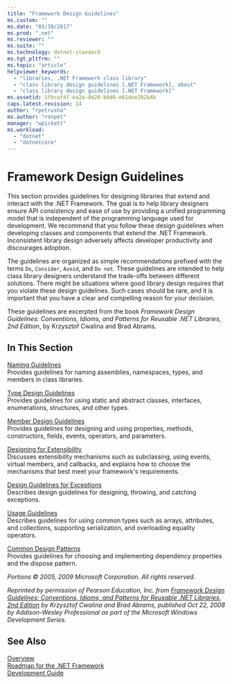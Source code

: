 ```yaml
---
title: "Framework Design Guidelines"
ms.custom: ""
ms.date: "03/30/2017"
ms.prod: ".net"
ms.reviewer: ""
ms.suite: ""
ms.technology: dotnet-standard
ms.tgt_pltfrm: ""
ms.topic: "article"
helpviewer_keywords: 
  - "libraries, .NET Framework class library"
  - "class library design guidelines [.NET Framework], about"
  - "class library design guidelines [.NET Framework]"
ms.assetid: 5fbcaf4f-ea2a-4d20-b0d6-e61dee202b4b
caps.latest.revision: 14
author: "rpetrusha"
ms.author: "ronpet"
manager: "wpickett"
ms.workload: 
  - "dotnet"
  - "dotnetcore"
---
```

# Framework Design Guidelines
This section provides guidelines for designing libraries that extend and interact with the .NET Framework. The goal is to help library designers ensure API consistency and ease of use by providing a unified programming model that is independent of the programming language used for development. We recommend that you follow these design guidelines when developing classes and components that extend the .NET Framework. Inconsistent library design adversely affects developer productivity and discourages adoption.  
  
 The guidelines are organized as simple recommendations prefixed with the terms `Do`, `Consider`, `Avoid`, and `Do not`. These guidelines are intended to help class library designers understand the trade-offs between different solutions. There might be situations where good library design requires that you violate these design guidelines. Such cases should be rare, and it is important that you have a clear and compelling reason for your decision.  
  
 These guidelines are excerpted from the book *Framework Design Guidelines: Conventions, Idioms, and Patterns for Reusable .NET Libraries, 2nd Edition*, by Krzysztof Cwalina and Brad Abrams.  
  
## In This Section  
 [Naming Guidelines](../../../docs/standard/design-guidelines/naming-guidelines.md)  
 Provides guidelines for naming assemblies, namespaces, types, and members in class libraries.  
  
 [Type Design Guidelines](../../../docs/standard/design-guidelines/type.md)  
 Provides guidelines for using static and abstract classes, interfaces, enumerations, structures, and other types.  
  
 [Member Design Guidelines](../../../docs/standard/design-guidelines/member.md)  
 Provides guidelines for designing and using properties, methods, constructors, fields, events, operators, and parameters.  
  
 [Designing for Extensibility](../../../docs/standard/design-guidelines/designing-for-extensibility.md)  
 Discusses extensibility mechanisms such as subclassing, using events, virtual members, and callbacks, and explains how to choose the mechanisms that best meet your framework's requirements.  
  
 [Design Guidelines for Exceptions](../../../docs/standard/design-guidelines/exceptions.md)  
 Describes design guidelines for designing, throwing, and catching exceptions.  
  
 [Usage Guidelines](../../../docs/standard/design-guidelines/usage-guidelines.md)  
 Describes guidelines for using common types such as arrays, attributes, and collections, supporting serialization, and overloading equality operators.  
  
 [Common Design Patterns](../../../docs/standard/design-guidelines/common-design-patterns.md)  
 Provides guidelines for choosing and implementing dependency properties and the dispose pattern.  
  
 *Portions © 2005, 2009 Microsoft Corporation. All rights reserved.*  
  
 *Reprinted by permission of Pearson Education, Inc. from [Framework Design Guidelines: Conventions, Idioms, and Patterns for Reusable .NET Libraries, 2nd Edition](https://www.informit.com/store/framework-design-guidelines-conventions-idioms-and-9780321545619) by Krzysztof Cwalina and Brad Abrams, published Oct 22, 2008 by Addison-Wesley Professional as part of the Microsoft Windows Development Series.*  
  
## See Also  
 [Overview](../../../docs/framework/get-started/overview.md)  
 [Roadmap for the .NET Framework](https://msdn.microsoft.com/library/0b46b7c6-9163-4f99-8e58-0d1ee7da8c67)  
 [Development Guide](../../../docs/framework/development-guide.md)
